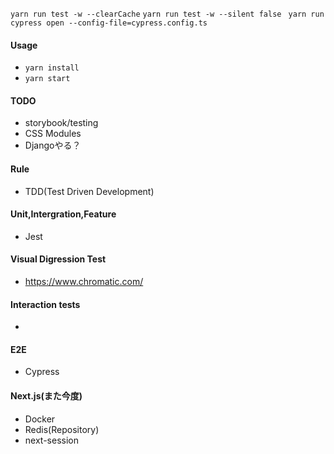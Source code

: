 `yarn run test -w --clearCache`
`yarn run test -w --silent false `
`yarn run cypress open --config-file=cypress.config.ts`

#### Usage
- `yarn install`
- `yarn start`

#### TODO
- storybook/testing
- CSS Modules 
- Djangoやる？

#### Rule
- TDD(Test Driven Development)

#### Unit,Intergration,Feature
- Jest

#### Visual Digression Test
- https://www.chromatic.com/

#### Interaction tests
- 

#### E2E
- Cypress

#### Next.js(また今度)
- Docker
- Redis(Repository)
- next-session

